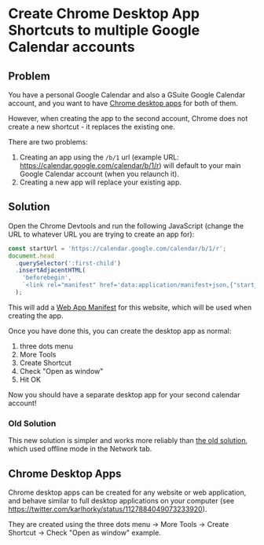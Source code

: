 # Create Chrome Desktop App Shortcuts to multiple Google Calendar accounts

## Problem

You have a personal Google Calendar and also a GSuite Google Calendar account, and you want to have [Chrome desktop apps](#chrome-desktop-apps) for both of them.

However, when creating the app to the second account, Chrome does not create a new shortcut - it replaces the existing one.

There are two problems:

1. Creating an app using the `/b/1` url (example URL: https://calendar.google.com/calendar/b/1/r) will default to your main Google Calendar account (when you relaunch it).
2. Creating a new app will replace your existing app.

## Solution

Open the Chrome Devtools and run the following JavaScript (change the URL to whatever URL you are trying to create an app for):

```js
const startUrl = 'https://calendar.google.com/calendar/b/1/r';
document.head
  .querySelector(':first-child')
  .insertAdjacentHTML(
    'beforebegin',
    `<link rel="manifest" href='data:application/manifest+json,{"start_url":"${startUrl}"}' />`,
  );
```

This will add a [Web App Manifest](https://www.w3.org/TR/appmanifest) for this website, which will be used when creating the app.

Once you have done this, you can create the desktop app as normal:

1. three dots menu
2. More Tools
3. Create Shortcut
4. Check "Open as window"
5. Hit OK

Now you should have a separate desktop app for your second calendar account!

### Old Solution

This new solution is simpler and works more reliably than [the old solution](https://github.com/karlhorky/dotfiles/blob/3dc4f34f4ef00159987d4dee0dec4aafd8331895/tricks/gsuite-google-calendar-chrome-desktop-app-shortcut.md), which used offline mode in the Network tab.

## Chrome Desktop Apps

Chrome desktop apps can be created for any website or web application, and behave similar to full desktop applications on your computer (see https://twitter.com/karlhorky/status/1127884049073233920).

They are created using the three dots menu -> More Tools -> Create Shortcut -> Check "Open as window" example.
